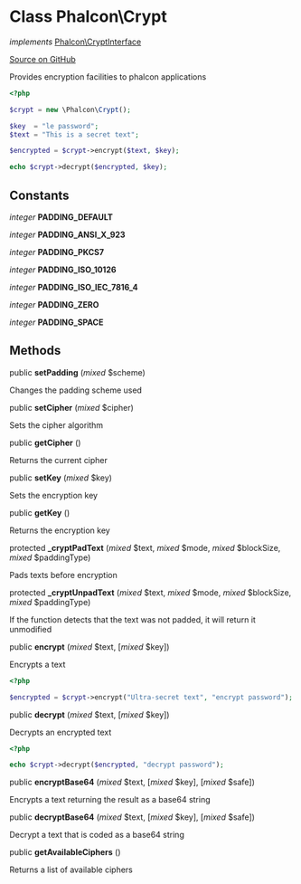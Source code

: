 # Class **Phalcon\\Crypt**

*implements* [Phalcon\CryptInterface](/en/3.2/api/Phalcon_CryptInterface)

<a href="https://github.com/phalcon/cphalcon/blob/master/phalcon/crypt.zep" class="btn btn-default btn-sm">Source on GitHub</a>

Provides encryption facilities to phalcon applications

```php
<?php

$crypt = new \Phalcon\Crypt();

$key  = "le password";
$text = "This is a secret text";

$encrypted = $crypt->encrypt($text, $key);

echo $crypt->decrypt($encrypted, $key);

```

## Constants

*integer* **PADDING_DEFAULT**

*integer* **PADDING_ANSI_X_923**

*integer* **PADDING_PKCS7**

*integer* **PADDING_ISO_10126**

*integer* **PADDING_ISO_IEC_7816_4**

*integer* **PADDING_ZERO**

*integer* **PADDING_SPACE**

## Methods

public **setPadding** (*mixed* $scheme)

Changes the padding scheme used

public **setCipher** (*mixed* $cipher)

Sets the cipher algorithm

public **getCipher** ()

Returns the current cipher

public **setKey** (*mixed* $key)

Sets the encryption key

public **getKey** ()

Returns the encryption key

protected **_cryptPadText** (*mixed* $text, *mixed* $mode, *mixed* $blockSize, *mixed* $paddingType)

Pads texts before encryption

protected **_cryptUnpadText** (*mixed* $text, *mixed* $mode, *mixed* $blockSize, *mixed* $paddingType)

If the function detects that the text was not padded, it will return it unmodified

public **encrypt** (*mixed* $text, [*mixed* $key])

Encrypts a text

```php
<?php

$encrypted = $crypt->encrypt("Ultra-secret text", "encrypt password");

```

public **decrypt** (*mixed* $text, [*mixed* $key])

Decrypts an encrypted text

```php
<?php

echo $crypt->decrypt($encrypted, "decrypt password");

```

public **encryptBase64** (*mixed* $text, [*mixed* $key], [*mixed* $safe])

Encrypts a text returning the result as a base64 string

public **decryptBase64** (*mixed* $text, [*mixed* $key], [*mixed* $safe])

Decrypt a text that is coded as a base64 string

public **getAvailableCiphers** ()

Returns a list of available ciphers